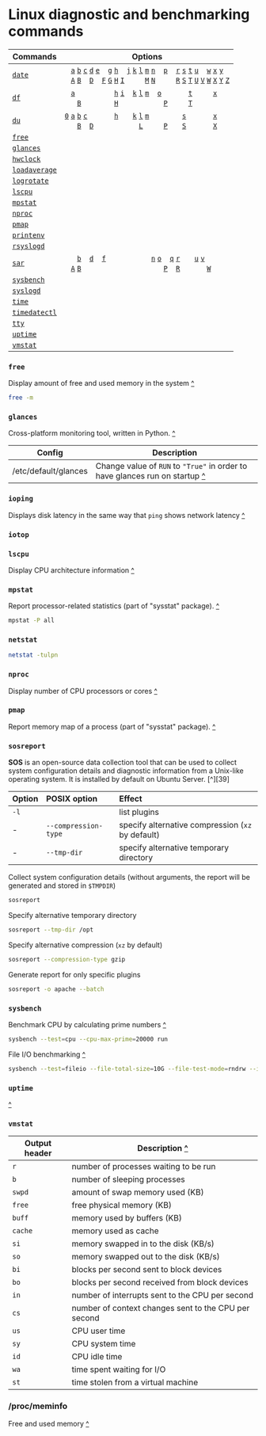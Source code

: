 [date]:                                              #date                                       '```&#10;$ date&#10;```&#10;Display the system clock&#10;Rothwell, William. _CompTIA Linux+ Portable Command Guide_.: 72'
[df]:                                                #df                                         '```&#10;$ df&#10;```&#10;Display usage of partitions and logical devices&#10;Rothwell, William. _CompTIA Linux+ Portable Command Guide_.: 49'
[du]:                                                #du                                         '```&#10;$ du&#10;```&#10;Display estimate disk space usage in a directory structure&#10;Rothwell, William. _CompTIA Linux+ Portable Command Guide_.: 49'
[free]:                                              #free                                       '```&#10;$ free&#10;```&#10;Display amount of free and used memory in the system&#10;Rothwell, William. _CompTIA Linux+ Portable Command Guide_.: 294'
[glances]:                                           #glances                                    '```&#10;$ glances&#10;```&#10;Cross-platform monitoring tool, written in Python&#10;'
[hwclock]:                                           #hwclock                                    '```&#10;$ hwclock&#10;```&#10;Access the BIOS clock&#10;Rothwell, William. _CompTIA Linux+ Portable Command Guide_.: 72'
[loadaverage]:                                       #loadaverage                                '```&#10;$ loadaverage&#10;```&#10;Display system load average (cf. `uptime`)&#10;Rothwell, William. _CompTIA Linux+ Portable Command Guide_.: 291'
[logrotate]:                                         #logrotate                                  '```&#10;$ logrotate&#10;```&#10;Utility designed to ensure the partition that holds log files has enough room to handle them by rotating log files, reducing the space they use, typically configured to run automatically as a cron job&#10;Rothwell, William. _CompTIA Linux+ Portable Command Guide_.: 250'
[lscpu]:                                             #lscpu                                      '```&#10;$ lscpu&#10;```&#10;Display CPU architecture information&#10;'
[mpstat]:                                            info.md#mpstat                                     '```&#10;$ mpstat&#10;```&#10;Utility for monitoring CPU performance&#10;Eckert, Jason. _Linux+ Guide to Linux Certification_. Course Technology, 2012: 635-637'
[nproc]:                                             #nproc                                      '```&#10;$ nproc&#10;```&#10;Display number of CPU processors or cores'
[pmap]:                                              #pmap                                       '```&#10;$ pmap&#10;```&#10;Report memory map of a process&#10;'
[printenv]:                                          #printenv                                   '```&#10;$ printenv&#10;```&#10;Display environment variables&#10;Rothwell, William. _CompTIA Linux+ Portable Command Guide_.: 331'
[rsyslogd]:                                          #rsyslogd                                   '```&#10;$ rsyslogd&#10;```&#10;Responsible for logging of application and system events&#10;Rothwell, William. _CompTIA Linux+ Portable Command Guide_.: 249'
[sar]:                                               #sar                                        '```&#10;$ sar&#10;```&#10;Displays the same information as `iostat`, but displayed as it occurs over time (typically at 10-minute intervals)&#10;Rothwell, William. _CompTIA Linux+ Portable Command Guide_.: 291'
[sysbench]:                                          #sysbench                                   '```&#10;$ sysbench&#10;```&#10;Multi-threaded benchmark tool for database systems'
[syslogd]:                                           #syslogd                                    '```&#10;$ syslogd&#10;```&#10;Responsible for logging of application and system events&#10;Rothwell, William. _CompTIA Linux+ Portable Command Guide_.: 249'
[time]:                                              #time                                       '```&#10;$ time&#10;```&#10;Determine how long it takes to run a command&#10;Rothwell, William. _CompTIA Linux+ Portable Command Guide_.: 302'
[timedatectl]:                                       #timedatectl                                '```&#10;$ timedatectl&#10;```&#10;Display system clock&#10;Rothwell, William. _CompTIA Linux+ Portable Command Guide_.: 71'
[tty]:                                               #tty                                        '```&#10;$ tty&#10;```&#10;Determine terminal device file for current session&#10;Rothwell, William. _CompTIA Linux+ Portable Command Guide_.: 121'
[uptime]:                                            #uptime                                     '```&#10;$ uptime&#10;```&#10;Show how long the system has been running&#10;Rothwell, William. _CompTIA Linux+ Portable Command Guide_.: 291'
[vmstat]:                                            #vmstat                                     '```&#10;$ vmstat&#10;```&#10;Provides more detail than `free`&#10;Rothwell, William. _CompTIA Linux+ Portable Command Guide_.: 293'

<!-- `date` metacharacters -->
[date +%a]:                                           #date                                              '```&#10;$ date +%a&#10;```&#10;Abbreviated weekday&#10;Robbins, Arnold. _UNIX in a Nutshell_ 4th ed (2005): 52'
[date +%b]:                                           #date                                              '```&#10;$ date +%b&#10;```&#10;Abbreviated month name&#10;Robbins, Arnold. _UNIX in a Nutshell_ 4th ed (2005): 52'
[date +%c]:                                           #date                                              '```&#10;$ date +%c&#10;```&#10;Country-specific date and time format (default is `%a %b %e %T %Z %Y`)&#10;Robbins, Arnold. _UNIX in a Nutshell_ 4th ed (2005): 52'
[date +%d]:                                           #date                                              '```&#10;$ date +%d&#10;```&#10;Day of month (01-31&#10;Robbins, Arnold. _UNIX in a Nutshell_ 4th ed (2005): 51'
[date +%e]:                                           #date                                              '```&#10;$ date +%e&#10;```&#10;Day of month (1-31); pad single digits with a space.&#10;Robbins, Arnold. _UNIX in a Nutshell_ 4th ed (2005): 52'
[date +%g]:                                           #date                                              '```&#10;$ date +%g&#10;```&#10;Week-based year within century (00-99)&#10;Robbins, Arnold. _UNIX in a Nutshell_ 4th ed (2005): 52'
[date +%h]:                                           #date                                              '```&#10;$ date +%h&#10;```&#10;Same as `%b`&#10;Robbins, Arnold. _UNIX in a Nutshell_ 4th ed (2005): 52'
[date +%j]:                                           #date                                              '```&#10;$ date +%j&#10;```&#10;Julian day of year (001-366)&#10;Robbins, Arnold. _UNIX in a Nutshell_ 4th ed (2005): 52'
[date +%k]:                                           #date                                              '```&#10;$ date +%k&#10;```&#10;Hour in 24-hour format (0-23); single digits are preceded by a space&#10;Robbins, Arnold. _UNIX in a Nutshell_ 4th ed (2005): 52'
[date +%l]:                                           #date                                              '```&#10;$ date +%l&#10;```&#10;Hour in 12-hour format (1-12); single digits are preceded by a space&#10;Robbins, Arnold. _UNIX in a Nutshell_ 4th ed (2005): 52'
[date +%m]:                                           #date                                              '```&#10;$ date +%m&#10;```&#10;Month of year (01-12)&#10;Robbins, Arnold. _UNIX in a Nutshell_ 4th ed (2005): 51'
[date +%n]:                                           #date                                              '```&#10;$ date +%n&#10;```&#10;insert a newline&#10;Robbins, Arnold. _UNIX in a Nutshell_ 4th ed (2005): 51'
[date +%p]:                                           #date                                              '```&#10;$ date +%p&#10;```&#10;String to indicate AM or PM&#10;Robbins, Arnold. _UNIX in a Nutshell_ 4th ed (2005): 52'
[date +%r]:                                           #date                                              '```&#10;$ date +%r&#10;```&#10;Time in `%I:%M:%SS %p` format&#10;Robbins, Arnold. _UNIX in a Nutshell_ 4th ed (2005): 52'
[date +%s]:                                           #date                                              '```&#10;$ date +%s&#10;```&#10;Date and seconds since the Epoch&#10;Robbins, Arnold. _UNIX in a Nutshell_ 4th ed (2005): 52'
[date +%t]:                                           #date                                              '```&#10;$ date +%t&#10;```&#10;insert a tab&#10;Robbins, Arnold. _UNIX in a Nutshell_ 4th ed (2005): 51'
[date +%u]:                                           #date                                              '```&#10;$ date +%u&#10;```&#10;Weekday as a decimal number (1-7, Sunday = 1)&#10;Robbins, Arnold. _UNIX in a Nutshell_ 4th ed (2005): 52'
[date +%w]:                                           #date                                              '```&#10;$ date +%w&#10;```&#10;Day of week (Sunday = 0)&#10;Robbins, Arnold. _UNIX in a Nutshell_ 4th ed (2005): 52'
[date +%x]:                                           #date                                              '```&#10;$ date +%x&#10;```&#10;Country-specific date format&#10;Robbins, Arnold. _UNIX in a Nutshell_ 4th ed (2005): 52'
[date +%y]:                                           #date                                              '```&#10;$ date +%y&#10;```&#10;Last two digits of year (00-99)&#10;Robbins, Arnold. _UNIX in a Nutshell_ 4th ed (2005): 52'
[date +%A]:                                           #date                                              '```&#10;$ date +%A&#10;```&#10;Full weekday&#10;Robbins, Arnold. _UNIX in a Nutshell_ 4th ed (2005): 52'
[date +%B]:                                           #date                                              '```&#10;$ date +%B&#10;```&#10;Full month name&#10;Robbins, Arnold. _UNIX in a Nutshell_ 4th ed (2005): 52'
[date +%D]:                                           #date                                              '```&#10;$ date +%D&#10;```&#10;Date in `%m/%d/%y` format&#10;Robbins, Arnold. _UNIX in a Nutshell_ 4th ed (2005): 52'
[date +%F]:                                           #date                                              '```&#10;$ date +%F&#10;```&#10;ISO 8601 date format (`%Y-%m-%d`)&#10;Robbins, Arnold. _UNIX in a Nutshell_ 4th ed (2005): 52'
[date +%G]:                                           #date                                              '```&#10;$ date +%G&#10;```&#10;Week-based year, including the century (0000-9999)&#10;Robbins, Arnold. _UNIX in a Nutshell_ 4th ed (2005): 52'
[date +%H]:                                           #date                                              '```&#10;$ date +%H&#10;```&#10;Hour in 24-hour format (00-23)&#10;Robbins, Arnold. _UNIX in a Nutshell_ 4th ed (2005): 52'
[date +%I]:                                           #date                                              '```&#10;$ date +%I&#10;```&#10;Hour in 12-hour format (01-12)&#10;Robbins, Arnold. _UNIX in a Nutshell_ 4th ed (2005): 52'
[date +%M]:                                           #date                                              '```&#10;$ date +%M&#10;```&#10;Minute (00-59)&#10;Robbins, Arnold. _UNIX in a Nutshell_ 4th ed (2005): 52'
[date +%N]:                                           #date                                              '```&#10;$ date +%N&#10;```&#10;Number of nanoseconds within the current second&#10;Robbins, Arnold. _UNIX in a Nutshell_ 4th ed (2005): 52'
[date +%R]:                                           #date                                              '```&#10;$ date +%R&#10;```&#10;Time in `%H:%M` format&#10;Robbins, Arnold. _UNIX in a Nutshell_ 4th ed (2005): 52'
[date +%S]:                                           #date                                              '```&#10;$ date +%S&#10;```&#10;Second (00-61); 61 permits leap seconds and double leap seconds.&#10;Robbins, Arnold. _UNIX in a Nutshell_ 4th ed (2005): 52'
[date +%T]:                                           #date                                              '```&#10;$ date +%T&#10;```&#10;Time in `%H:%M:%S` format&#10;Robbins, Arnold. _UNIX in a Nutshell_ 4th ed (2005): 52'
[date +%U]:                                           #date                                              '```&#10;$ date +%U&#10;```&#10;Week number in year (00-53); start week on Sunday&#10;Robbins, Arnold. _UNIX in a Nutshell_ 4th ed (2005): 52'
[date +%V]:                                           #date                                              '```&#10;$ date +%V&#10;```&#10;ISO-8601 week number (01-53)&#10;Robbins, Arnold. _UNIX in a Nutshell_ 4th ed (2005): 52'
[date +%W]:                                           #date                                              '```&#10;$ date +%W&#10;```&#10;Week number in year (00-53); start week on Sunday&#10;Robbins, Arnold. _UNIX in a Nutshell_ 4th ed (2005): 52'
[date +%X]:                                           #date                                              '```&#10;$ date +%X&#10;```&#10;Country-specific time format&#10;Robbins, Arnold. _UNIX in a Nutshell_ 4th ed (2005): 52'
[date +%Y]:                                           #date                                              '```&#10;$ date +%Y&#10;```&#10;Four-digit year (e.g. 1996)&#10;Robbins, Arnold. _UNIX in a Nutshell_ 4th ed (2005): 52'
[date +%Z]:                                           #date                                              '```&#10;$ date +%Z&#10;```&#10;Time-zone name&#10;Robbins, Arnold. _UNIX in a Nutshell_ 4th ed (2005): 52'

<!-- `date` options -->
[date -I]:                                            #date                                              '```&#10;$ date -I&#10;$ date --iso-8601&#10;```&#10;Display in ISO-8601 format&#10;Robbins, Arnold. _UNIX in a Nutshell_ 4th ed (2005): 53'
[date -R]:                                            #date                                              '```&#10;$ date -R&#10;$ date --rfc-822&#10;```&#10;Display the date in RFC 822 format&#10;Robbins, Arnold. _UNIX in a Nutshell_ 4th ed (2005): 53'
[date -d]:                                            #date                                              '```&#10;$ date -d $DATE&#10;$ date --date $DATE&#10;```&#10;Display `$DATE`, which should be quoted&#10;Robbins, Arnold. _UNIX in a Nutshell_ 4th ed (2005): 53'
[date -f]:                                            #date                                              '```&#10;$ date -f $DATEFILE&#10;$ date --file $DATEFILE&#10;```&#10;Like `-d`, but printed once for each line of `$DATEFILE`&#10;Robbins, Arnold. _UNIX in a Nutshell_ 4th ed (2005): 53'
[date -r]:                                            #date                                              '```&#10;$ date -r $FILE&#10;$ date --reference $FILE&#10;```&#10;Display the time `$FILE` was last modified.&#10;Robbins, Arnold. _UNIX in a Nutshell_ 4th ed (2005): 53'
[date -s]:                                            #date                                              '```&#10;$ date -s $DATE&#10;$ date --set $DATE&#10;```&#10;Set date to `$DATE`&#10;Robbins, Arnold. _UNIX in a Nutshell_ 4th ed (2005): 53'

<!-- `df` options -->
[df -a]:                                              #df                                                '```&#10;$ df -a&#10;$ df --all&#10;```&#10;Provide information about all filesystems, even ones marked in /etc/mnttab to be ignored&#10;Robbins, Arnold. _UNIX in a Nutshell_ 4th ed (2005): 57'
[df -B]:                                              #df                                                '```&#10;$ df -B $N&#10;$ df --block-size $N&#10;```&#10;Show space as `$N`-byte blocks. Historically, the default has been 512 B, but Linux uses 1,024 B.&#10;Robbins, Arnold. _UNIX in a Nutshell_ 4th ed (2005): 58'
[df -h]:                                              #df                                                '```&#10;$ df -h&#10;$ df --human-readable&#10;```&#10;Human-readable output&#10;Robbins, Arnold. _UNIX in a Nutshell_ 4th ed (2005): 57'
[df -H]:                                              #df                                                '```&#10;$ df -H&#10;$ df --si&#10;```&#10;Like `-h`, but use base 10 for sizes, not base 2.&#10;Robbins, Arnold. _UNIX in a Nutshell_ 4th ed (2005): 57'
[df -i]:                                              #df                                                '```&#10;$ df -i&#10;$ df --inodes&#10;```&#10;Show number of used and available inodes in a format similar to `df -k`&#10;Robbins, Arnold. _UNIX in a Nutshell_ 4th ed (2005): 57'
[df -k]:                                              #df                                                '```&#10;$ df -k&#10;$ df --kilobytes&#10;```&#10;Print allocation in kilobytes&#10;Robbins, Arnold. _UNIX in a Nutshell_ 4th ed (2005): 57'
[df -l]:                                              #df                                                '```&#10;$ df -l&#10;$ df --local&#10;```&#10;Report only on local filesystems&#10;Robbins, Arnold. _UNIX in a Nutshell_ 4th ed (2005): 57'
[df -m]:                                              #df                                                '```&#10;$ df -m&#10;$ df --megabytes&#10;```&#10;Use 1,048,576-byte (1-MB) blocks instead of the default.&#10;Robbins, Arnold. _UNIX in a Nutshell_ 4th ed (2005): 57'
[df -o]:                                              #df                                                '```&#10;$ df -o $OPTIONS&#10;```&#10;Supply a comma-delimited list of suboptions.&#10;Robbins, Arnold. _UNIX in a Nutshell_ 4th ed (2005): 57'
[df -P]:                                              #df                                                '```&#10;$ df -P&#10;$ df --portability&#10;```&#10;POSIX-conformant output but using 1024-byte blocks. (Set `POSIXLY_CORRECT` environment variable to force GNU `df` to use 512-byte blocks)&#10;Robbins, Arnold. _UNIX in a Nutshell_ 4th ed (2005): 57'
[df -t]:                                              #df                                                '```&#10;$ df -t $TYPE&#10;$ df --type $TYPE&#10;```&#10;Show only `$TYPE` filesystems.&#10;Robbins, Arnold. _UNIX in a Nutshell_ 4th ed (2005): 57'
[df -T]:                                              #df                                                '```&#10;$ df -T&#10;$ df --print-type&#10;```&#10;Print type of each filesystem in addition to the sizes.&#10;Robbins, Arnold. _UNIX in a Nutshell_ 4th ed (2005): 58'
[df -x]:                                              #df                                                '```&#10;$ df -x $TYPE&#10;$ df --exclude-type $TYPE&#10;```&#10;Show only filesystems that are not of type `$TYPE`&#10;Robbins, Arnold. _UNIX in a Nutshell_ 4th ed (2005): 58'

<!-- `du` options -->
[du -0]:                                              #du                                                '```&#10;$ du -0&#10;$ du --null&#10;```&#10;End each output line with a binary zero (NUL) character instead of a newline&#10;Robbins, Arnold. _UNIX in a Nutshell_ 4th ed (2005): 68'
[du -a]:                                              #du                                                '```&#10;$ du -a&#10;$ du --all&#10;```&#10;Print usage for all files, not just subdirectories&#10;Robbins, Arnold. _UNIX in a Nutshell_ 4th ed (2005): 67'
[du -b]:                                              #du                                                '```&#10;$ du -b&#10;$ du --bytes&#10;```&#10;Print sizes in bytes&#10;Robbins, Arnold. _UNIX in a Nutshell_ 4th ed (2005): 67'
[du -B]:                                              #du                                                '```&#10;$ du -B $SIZE&#10;$ du --block-size $SIZE&#10;```&#10;Use a block size of `$SIZE` bytes&#10;Robbins, Arnold. _UNIX in a Nutshell_ 4th ed (2005): 67'
[du -c]:                                              #du                                                '```&#10;$ du -c&#10;$ du --total&#10;```&#10;In addition to normal output, print grand total of all arguments&#10;Robbins, Arnold. _UNIX in a Nutshell_ 4th ed (2005): 68'
[du -D]:                                              #du                                                '```&#10;$ du -D&#10;$ du --dereference-args&#10;```&#10;Follow symbolic links, but only if they are command-line arguments&#10;Robbins, Arnold. _UNIX in a Nutshell_ 4th ed (2005): 68'
[du -h]:                                              #du                                                '```&#10;$ du -h&#10;$ du --human-readable&#10;```&#10;Print sizes in human-readable format&#10;Robbins, Arnold. _UNIX in a Nutshell_ 4th ed (2005): 67'
[du -k]:                                              #du                                                '```&#10;$ du -k&#10;$ du --kilobytes&#10;```&#10;Print information in units of kilobytes&#10;Robbins, Arnold. _UNIX in a Nutshell_ 4th ed (2005): 67'
[du -L]:                                              #du                                                '```&#10;$ du -L&#10;$ du --dereference&#10;```&#10;For symbolic links, process the file or directory to which the link refers, not the link itself&#10;Robbins, Arnold. _UNIX in a Nutshell_ 4th ed (2005): 67'
[du -l]:                                              #du                                                '```&#10;$ du -l&#10;$ du --count-links&#10;```&#10;Count the size of all files, whether or not they have already appeared&#10;Robbins, Arnold. _UNIX in a Nutshell_ 4th ed (2005): 68'
[du -m]:                                              #du                                                '```&#10;$ du -m&#10;$ du --megabytes&#10;```&#10;Print sizes in megabytes&#10;Robbins, Arnold. _UNIX in a Nutshell_ 4th ed (2005): 68'
[du -P]:                                              #du                                                '```&#10;$ du -P&#10;$ du --no-dereference&#10;```&#10;Do not follow any symbolic links (default)&#10;Robbins, Arnold. _UNIX in a Nutshell_ 4th ed (2005): 68'
[du -s]:                                              #du                                                '```&#10;$ du -s&#10;$ du --summarize&#10;```&#10;Print only the grand total for each named directory&#10;Robbins, Arnold. _UNIX in a Nutshell_ 4th ed (2005): 67'
[du -S]:                                              #du                                                '```&#10;$ du -S&#10;$ du --separate-dirs&#10;```&#10;Do not include the sizes of subdirectories when totaling the size of parent directories&#10;Robbins, Arnold. _UNIX in a Nutshell_ 4th ed (2005): 68'
[du -x]:                                              #du                                                '```&#10;$ du -x&#10;$ du --one-file-system&#10;```&#10;Restrict file size evaluations to files on the same filesystem as the command-line `$FILE` parameter&#10;Robbins, Arnold. _UNIX in a Nutshell_ 4th ed (2005): 67'
[du -X]:                                              #du                                                '```&#10;$ du -X $FILE&#10;$ du --exclude-from $FILE&#10;```&#10;Exclude files that match any pattern in `$FILE`&#10;Robbins, Arnold. _UNIX in a Nutshell_ 4th ed (2005): 68'

<!-- `sar` options -->
[sar -A]:                                             #sar                                               '```&#10;$ sar -A&#10;```&#10;display the most information: equivalent to all options'
[sar -b]:                                             #sar                                               '```&#10;$ sar -b&#10;```&#10;display input/output statistics'
[sar -B]:                                             #sar                                               '```&#10;$ sar -B&#10;```&#10;display swap statistics'
[sar -d]:                                             #sar                                               '```&#10;$ sar -d&#10;```&#10;display input/output statistics for each block device on the system'
[sar -f]:                                             #sar                                               '```&#10;$ sar -f&#10;```&#10;display information from the specified $FILE (typically within /var/log/sa)'
[sar -n]:                                             #sar                                               '```&#10;$ sar -n ALL&#10;```&#10;report all network statistics'
[sar -o]:                                             #sar                                               '```&#10;$ sar -o&#10;```&#10;save output to $FILE in binary'
[sar -P]:                                             #sar                                               '```&#10;$ sar -P&#10;```&#10;specify statistics for a single CPU (0-indexed)'
[sar -q]:                                             #sar                                               '```&#10;$ sar -q&#10;```&#10;display statistics for the processor queue'
[sar -r]:                                             #sar                                               '```&#10;$ sar -r&#10;```&#10;display memory and swap statistics'
[sar -R]:                                             #sar                                               '```&#10;$ sar -R&#10;```&#10;display memory statistics'
[sar -u]:                                             #sar                                               '```&#10;$ sar -u&#10;```&#10;display CPU statistics (default when no options are specified)'
[sar -v]:                                             #sar                                               '```&#10;$ sar -v&#10;```&#10;display kernel-related statistics'
[sar -W]:                                             #sar                                               '```&#10;$ sar -W&#10;```&#10;display swapping statistics'

# Linux diagnostic and benchmarking commands
Commands                      | Options
---                           | ---
[`date`][date]                | <code>&nbsp;</code>  [`a`][date +%a]  [`b`][date +%b]  [`c`][date +%c]  [`d`][date +%d]  [`e`][date +%e]  <code>&nbsp;</code>  [`g`][date +%g]  [`h`][date +%h]  <code>&nbsp;</code>  [`j`][date +%j]  [`k`][date +%k]  [`l`][date +%l]  [`m`][date +%m]  [`n`][date +%n]  <code>&nbsp;</code>  [`p`][date +%p]  <code>&nbsp;</code>  [`r`][date +%r]  [`s`][date +%s]  [`t`][date +%t]  [`u`][date +%u]  <code>&nbsp;</code>  [`w`][date +%w]  [`x`][date +%x]  [`y`][date +%y]  <code>&nbsp;</code> <br><code>&nbsp;</code>  [`A`][date +%A]  [`B`][date +%B]  <code>&nbsp;</code>  [`D`][date +%D]  <code>&nbsp;</code>  [`F`][date +%F]  [`G`][date +%G]  [`H`][date +%H]  [`I`][date +%I]  <code>&nbsp;</code>  <code>&nbsp;</code>  <code>&nbsp;</code>  [`M`][date +%M]  [`N`][date +%N]  <code>&nbsp;</code>  <code>&nbsp;</code>  <code>&nbsp;</code>  [`R`][date +%R]  [`S`][date +%S]  [`T`][date +%T]  [`U`][date +%U]  [`V`][date +%V]  [`W`][date +%W]  [`X`][date +%X]  [`Y`][date +%Y]  [`Z`][date +%Z]
[`df`][df]                    | <code>&nbsp;</code>  [`a`][df -a]  <code>&nbsp;</code>  <code>&nbsp;</code>  <code>&nbsp;</code>  <code>&nbsp;</code>  <code>&nbsp;</code>  <code>&nbsp;</code>  [`h`][df -h]  [`i`][df -i]  <code>&nbsp;</code>  [`k`][df -k]  [`l`][df -l]  [`m`][df -m]  <code>&nbsp;</code>  [`o`][df -o]  <code>&nbsp;</code>  <code>&nbsp;</code>  <code>&nbsp;</code>  <code>&nbsp;</code>  [`t`][df -t]  <code>&nbsp;</code>  <code>&nbsp;</code>  <code>&nbsp;</code>  [`x`][df -x]  <code>&nbsp;</code>  <code>&nbsp;</code> <br><code>&nbsp;</code>  <code>&nbsp;</code>  [`B`][df -B]  <code>&nbsp;</code>  <code>&nbsp;</code>  <code>&nbsp;</code>  <code>&nbsp;</code>  <code>&nbsp;</code>  [`H`][df -H]  <code>&nbsp;</code>  <code>&nbsp;</code>  <code>&nbsp;</code>  <code>&nbsp;</code>  <code>&nbsp;</code>  <code>&nbsp;</code>  <code>&nbsp;</code>  [`P`][df -P]  <code>&nbsp;</code>  <code>&nbsp;</code>  <code>&nbsp;</code>  [`T`][df -T]  <code>&nbsp;</code>  <code>&nbsp;</code>  <code>&nbsp;</code>  <code>&nbsp;</code>  <code>&nbsp;</code>  <code>&nbsp;</code>
[`du`][du]                    | [`0`][du -0]  [`a`][du -a]  [`b`][du -b]  [`c`][du -c]  <code>&nbsp;</code>  <code>&nbsp;</code>  <code>&nbsp;</code>  <code>&nbsp;</code>  [`h`][du -h]  <code>&nbsp;</code>  <code>&nbsp;</code>  [`k`][du -k]  [`l`][du -l]  [`m`][du -m]  <code>&nbsp;</code>  <code>&nbsp;</code>  <code>&nbsp;</code>  <code>&nbsp;</code>  <code>&nbsp;</code>  [`s`][du -s]  <code>&nbsp;</code>  <code>&nbsp;</code>  <code>&nbsp;</code>  <code>&nbsp;</code>  [`x`][du -x]  <code>&nbsp;</code>  <code>&nbsp;</code> <br><code>&nbsp;</code>  <code>&nbsp;</code>  [`B`][du -B]  <code>&nbsp;</code>  [`D`][du -D]  <code>&nbsp;</code>  <code>&nbsp;</code>  <code>&nbsp;</code>  <code>&nbsp;</code>  <code>&nbsp;</code>  <code>&nbsp;</code>  <code>&nbsp;</code>  [`L`][du -L]  <code>&nbsp;</code>  <code>&nbsp;</code>  <code>&nbsp;</code>  [`P`][du -P]  <code>&nbsp;</code>  <code>&nbsp;</code>  [`S`][du -S]  <code>&nbsp;</code>  <code>&nbsp;</code>  <code>&nbsp;</code>  <code>&nbsp;</code>  [`X`][du -X]  <code>&nbsp;</code>  <code>&nbsp;</code>
[`free`][free]                | 
[`glances`][glances]          | 
[`hwclock`][hwclock]          | 
[`loadaverage`][loadaverage]  | 
[`logrotate`][logrotate]      | 
[`lscpu`][lscpu]              | 
[`mpstat`][mpstat]            | 
[`nproc`][nproc]              | 
[`pmap`][pmap]                | 
[`printenv`][printenv]        | 
[`rsyslogd`][rsyslogd]        | 
[`sar`][sar]                  | <code>&nbsp;</code>  <code>&nbsp;</code>  [`b`][sar -b]  <code>&nbsp;</code>  [`d`][sar -d]  <code>&nbsp;</code>  [`f`][sar -f]  <code>&nbsp;</code>  <code>&nbsp;</code>  <code>&nbsp;</code>  <code>&nbsp;</code>  <code>&nbsp;</code>  <code>&nbsp;</code>  <code>&nbsp;</code>  [`n`][sar -n]  [`o`][sar -o]  <code>&nbsp;</code>  [`q`][sar -q]  [`r`][sar -r]  <code>&nbsp;</code>  <code>&nbsp;</code>  [`u`][sar -u]  [`v`][sar -v]  <code>&nbsp;</code>  <code>&nbsp;</code>  <code>&nbsp;</code>  <code>&nbsp;</code> <br><code>&nbsp;</code>  [`A`][sar -A]  [`B`][sar -B]  <code>&nbsp;</code>  <code>&nbsp;</code>  <code>&nbsp;</code>  <code>&nbsp;</code>  <code>&nbsp;</code>  <code>&nbsp;</code>  <code>&nbsp;</code>  <code>&nbsp;</code>  <code>&nbsp;</code>  <code>&nbsp;</code>  <code>&nbsp;</code>  <code>&nbsp;</code>  <code>&nbsp;</code>  [`P`][sar -P]  <code>&nbsp;</code>  [`R`][sar -R]  <code>&nbsp;</code>  <code>&nbsp;</code>  <code>&nbsp;</code>  <code>&nbsp;</code>  [`W`][sar -W]  <code>&nbsp;</code>  <code>&nbsp;</code>  <code>&nbsp;</code>
[`sysbench`][sysbench]        | 
[`syslogd`][syslogd]          | 
[`time`][time]                | 
[`timedatectl`][timedatectl]  | 
[`tty`][tty]                  | 
[`uptime`][uptime]            | 
[`vmstat`][vmstat]            | 

### `free`
Display amount of free and used memory in the system [^][L5PMT-memory]
```sh
free -m
```
### `glances`
Cross-platform monitoring tool, written in Python. [^][L5PMT-glances]

Config                | Description
---                   | ---
/etc/default/glances  | Change value of `RUN` to `"True"` in order to have glances run on startup [^][L5PMT-glances]
### `ioping`
Displays disk latency in the same way that `ping` shows network latency [^][L5PMT-disk]
### `iotop`
### `lscpu`
Display CPU architecture information [^][L5PMT-cpu]
### `mpstat`
Report processor-related statistics (part of "sysstat" package). [^][L5PMT-network]
```sh
mpstat -P all
```
### `netstat`
```sh
netstat -tulpn
```
### `nproc`
Display number of CPU processors or cores [^][L5PMT-cpu]
### `pmap`
Report memory map of a process (part of "sysstat" package). [^][L5PMT-network]

### `sosreport`
**SOS** is an open-source data collection tool that can be used to collect system configuration details and diagnostic information from a Unix-like operating system. It is installed by default on Ubuntu Server. [^][39]

Option  | POSIX option            | Effect
:---    | :---                    | :---
`-l`    |                         | list plugins
\-      | `--compression-type`    | specify alternative compression (`xz` by default)
\-      | `--tmp-dir`             | specify alternative temporary directory

Collect system configuration details (without arguments, the report will be generated and stored in `$TMPDIR`)
```sh
sosreport
```
Specify alternative temporary directory
```sh
sosreport --tmp-dir /opt
```
Specify alternative compression (`xz` by default)
```sh
sosreport --compression-type gzip
```
Generate report for only specific plugins
```sh
sosreport -o apache --batch
```
### `sysbench`
Benchmark CPU by calculating prime numbers [^][https://youtu.be/KkMWXVx-Ul8]
```sh
sysbench --test=cpu --cpu-max-prime=20000 run
```
File I/O benchmarking [^][https://youtu.be/KkMWXVx-Ul8]
```sh
sysbench --test=fileio --file-total-size=10G --file-test-mode=rndrw --init-rng=on --max-time=300 --max-requests=0 run
```
### `uptime`
[^][L5PMT-cpu]
### `vmstat`

Output header | Description [^][Eckert]
---           | ---
`r`           | number of processes waiting to be run
`b`           | number of sleeping processes
`swpd`        | amount of swap memory used (KB)
`free`        | free physical memory (KB)
`buff`        | memory used by buffers (KB)
`cache`       | memory used as cache
`si`          | memory swapped in to the disk (KB/s)
`so`          | memory swapped out to the disk (KB/s)
`bi`          | blocks per second sent to block devices
`bo`          | blocks per second received from block devices
`in`          | number of interrupts sent to the CPU per second
`cs`          | number of context changes sent to the CPU per second
`us`          | CPU user time
`sy`          | CPU system time
`id`          | CPU idle time
`wa`          | time spent waiting for I/O
`st`          | time stolen from a virtual machine
### /proc/meminfo
Free and used memory [^][L5PMT-memory]
## 
[Eckert]: # "Eckert, Jason. _Linux+ Guide to Linux Certification_. Course Technology, 2012."
[L5PMT-glances]: https://subscription.packtpub.com/video/programming/9781838559250/p1/video1_3/glances-tool 'Linux 5 Performance Monitoring and Tuning: "Glances Tool"'
[L5PMT-cpu]: https://subscription.packtpub.com/video/programming/9781838559250/p1/video1_2/cpu-run-queue-and-load-average 'Linux 5 Performance Monitoring and Tuning: "CPU - Run Queue and Load Average"'
[L5PMT-memory]: https://subscription.packtpub.com/video/programming/9781838559250/p1/video1_4/memory-and-swap-management-on-linux 'Linux 5 Performance Monitoring and Tuning: "Memory and Swap Management on Linux"'
[L5PMT-disk]: https://subscription.packtpub.com/video/programming/9781838559250/p1/video1_5/disk-io-operations-on-linux 'Linux 5 Performance Monitoring and Tuning: "Disk IO Operations on Linux"'
[L5PMT-network]: https://subscription.packtpub.com/video/programming/9781838559250/p1/video1_6/monitoring-and-understanding-network 'Linux 5 Performance Monitoring and Tuning: "Monitoring and Understanding Network"'
[L5PMT-subsystem]: https://subscription.packtpub.com/video/programming/9781838559250/p2/video2_1/subsystem-analysis-with-vmstat 'Linux 5 Performance Monitoring and Tuning: "Subsystem Analysis with vmstat"'
[https://youtu.be/KkMWXVx-Ul8]: https://youtu.be/KkMWXVx-Ul8 "YouTube: How to Benchmark your Linux system, Hak5 1502.1"
